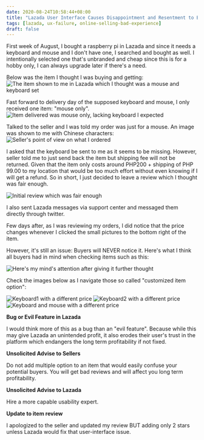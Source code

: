 ```yaml
--- 
date: 2020-08-24T10:58:44+08:00
title: "Lazada User Interface Causes Disappointment and Resentment to Buyers."
tags: [lazada, ux-failure, online-selling-bad-experience]
draft: false
--- 
```


First week of August, I bought a raspberry pi in Lazada and since it needs a keyboard and mouse and I don't have one, I searched and bought as well. I intentionally selected one that's unbranded and cheap since this is for a hobby only, I can always upgrade later if there's a need.

Below was the item I thought I was buying and getting:
![The item shown to me in Lazada which I thought was a mouse and keyboard set ](/images/01_lazada_chooseitem_mouse_only.png)

Fast forward to delivery day of the supposed keyboard and mouse, I only received one item: "mouse only".
![Item delivered was mouse only, lacking keyboard I expected](/images/07_delivered_item.jpg)

Talked to the seller and I was told my order was just for a mouse. An image was shown to me with Chinese characters:
![Seller's point of view on what I ordered](/images/06_lazada_chooseitem_seller-pov.png)

I asked that the keyboard be sent to me as it seems to be missing. However, seller told me to just send back the item but shipping fee will not be returned. Given that the item only costs around PHP200 + shipping of PHP 99.00 to my location that would be too much effort without even knowing if I will get a refund. So in short, I just decided to leave a review which I thought was fair enough.

![Initial review which was fair enough](/images/08_initial_review.png)

I also sent Lazada messages via support center and messaged them directly through twitter.

Few days after, as I was reviewing my orders, I did notice that the price changes whenever I clicked the small pictures to the bottom right of the item.

However, it's still an issue: Buyers will NEVER notice it. Here's what I think all buyers had in mind when checking items such as this:

![Here's my mind's attention after giving it further thought](/images/02_lazada_chooseitem_mouse_only-labeled.png)

Check the images below as I navigate those so called "customized item option":

![Keyboard1 with a different price](/images/03_lazada_choose_item_k13kb.png)
![Keyboard2 with a different price](/images/04_lazada_chooseitem_kb100.png)
![Keyboard and mouse with a different price](/images/05_lazada_chooseitem_kbmouse.png)

**Bug or Evil Feature in Lazada**

I would think more of this as a bug than an "evil feature". Because while this may give Lazada an unintended profit, it also erodes their user's trust in the platform which endangers the long term profitability if not fixed.

**Unsolicited Advise to Sellers**

Do not add multiple option to an item that would easily confuse your potential buyers. You will get bad reviews and will affect you long term profitability.

**Unsolicited Advise to Lazada**

Hire a more capable usability expert. 

**Update to item review**

I apologized to the seller and updated my review BUT adding only 2 stars unless Lazada would fix that user-interface issue.
